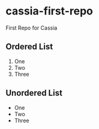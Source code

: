 # cassia-first-repo
First Repo for Cassia

## Ordered List

1. One
2. Two
3. Three

## Unordered List
- One
- Two
- Three
